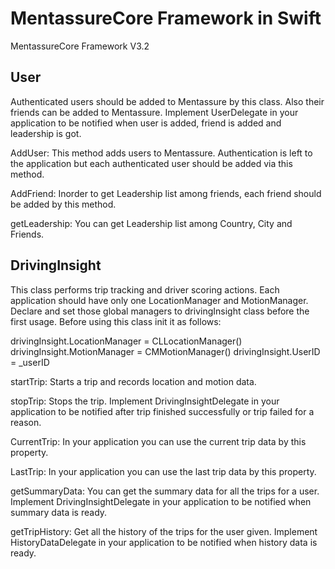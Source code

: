 # MentassureCore Framework in Swift
MentassureCore Framework V3.2

##  User
Authenticated users should be added to Mentassure by this class. Also their friends can be added to Mentassure. Implement UserDelegate in your application to be notified when user is added, friend is added and leadership is got.

AddUser:
This method adds users  to Mentassure. Authentication is left to the application but each authenticated user should be added via this method.

AddFriend:
Inorder to get Leadership list among friends, each friend should be added by this method.

getLeadership:
You can get Leadership list among Country, City and Friends.

## DrivingInsight
This class performs trip tracking and driver scoring actions.
Each application should have only one LocationManager and MotionManager. Declare and set those global managers to drivingInsight class before the first usage.
Before using this class init it as follows:

drivingInsight.LocationManager = CLLocationManager()
drivingInsight.MotionManager = CMMotionManager()
drivingInsight.UserID = _userID

startTrip:
Starts a trip and records location and motion data.

stopTrip:
Stops the trip. Implement DrivingInsightDelegate in your application to be notified after trip finished successfully or trip failed for a reason.

CurrentTrip:
In your application you can use the current trip data by this property.

LastTrip:
In your application you can use the last trip data by this property.

getSummaryData:
You can get the summary data for all the trips for a user. Implement DrivingInsightDelegate in your application to be notified when summary data is ready.

getTripHistory:
Get all the history of the trips for the user given. Implement HistoryDataDelegate in your application to be notified when history data is ready.





